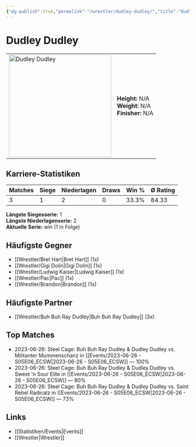 ```yaml
---
{"dg-publish":true,"permalink":"/wrestler/dudley-dudley/","title":"Dudley Dudley","tags":["wrestler"],"noteIcon":""}
---
```



# Dudley Dudley

<table>
        <tr>
        <td><img src="https://github.com/CptSpaulding1980/choke-slam-wrestling/releases/download/images/Dudley_Dudley.png" width="280" alt="Dudley Dudley"></td>
        <td>
        <b>Height:</b> N/A<br>
        <b>Weight:</b> N/A<br>
        <b>Finisher:</b> N/A<br>
        </td>
        </tr>
        </table>
        
## Karriere-Statistiken

| Matches | Siege | Niederlagen | Draws | Win % | Ø Rating |
|---------|-------|-------------|-------|-------|-----------|
| 3 | 1 | 2 | 0 | 33.3% | 84.33 |

**Längste Siegesserie:** 1<br>**Längste Niederlagenserie:** 2<br>**Aktuelle Serie:** win (1 in Folge)


## Häufigste Gegner
- [[Wrestler/Bret Hart\|Bret Hart]] (1x)
- [[Wrestler/Gigi Dolin\|Gigi Dolin]] (1x)
- [[Wrestler/Ludwig Kaiser\|Ludwig Kaiser]] (1x)
- [[Wrestler/Pac\|Pac]] (1x)
- [[Wrestler/Brandon\|Brandon]] (1x)

## Häufigste Partner
- [[Wrestler/Buh Buh Ray Dudley\|Buh Buh Ray Dudley]] (3x)

## Top Matches
- 2023-06-26: Steel Cage: Buh Buh Ray Dudley & Dudley Dudley vs. Militanter Mummenschanz in [[Events/2023-06-26 - S05E06_ECSW\|2023-06-26 - S05E06_ECSW]] — 100%
- 2023-06-26: Steel Cage: Buh Buh Ray Dudley & Dudley Dudley vs. Sweet 'n Sour Elite in [[Events/2023-06-26 - S05E06_ECSW\|2023-06-26 - S05E06_ECSW]] — 80%
- 2023-06-26: Steel Cage: Buh Buh Ray Dudley & Dudley Dudley vs. Saint Rebel Radicalz in [[Events/2023-06-26 - S05E06_ECSW\|2023-06-26 - S05E06_ECSW]] — 73%

## Links
- [[Statistiken/Events\|Events]]
- [[Wrestler\|Wrestler]]
